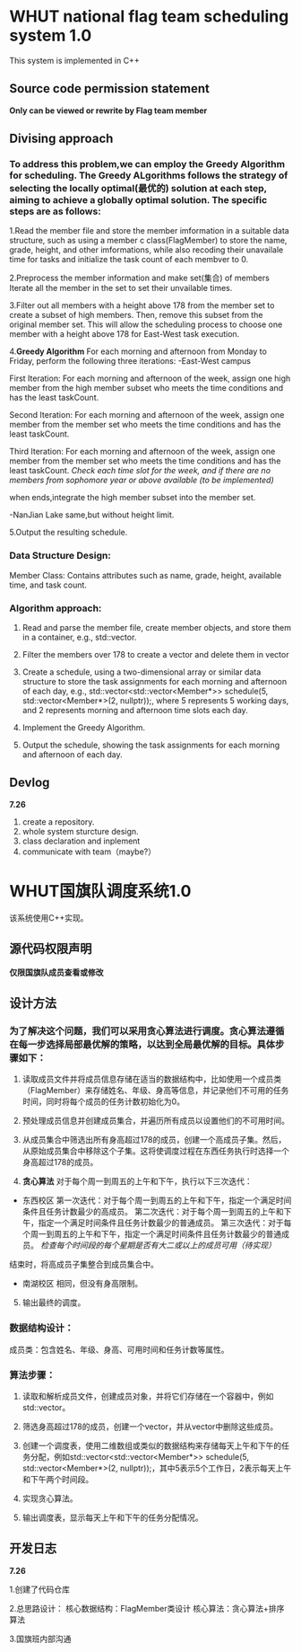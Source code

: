 #  WHUT national flag team scheduling system 1.0
This system is implemented in C++

##  Source code permission statement
**Only can be viewed or rewrite by Flag team member**

##  Divising approach
###  To address this problem,we can employ the Greedy Algorithm for scheduling. The Greedy ALgorithms follows the strategy of selecting the locally optimal(最优的) solution at each step, aiming to achieve a globally optimal solution. The specific steps are as follows:

1.Read the member file and store the member imformation in a suitable data structure, such as using a member c class(FlagMember) to store the name, grade, height, and other imformations, while also recoding their unavailale time for tasks and initialize the task count of each membver to 0.

2.Preprocess the member information and make set(集合) of members Iterate all the member in the set to set their unvailable times.

3.Filter out all members with a height above 178 from the member set to create a subset of high members. Then, remove this subset from the original member set. This will allow the scheduling process to choose one member with a height above 178 for East-West task execution.

4.**Greedy Algorithm**
For each morning and afternoon from Monday to Friday, perform the following three iterations:
-East-West campus

First Iteration: For each morning and afternoon of the week, assign one high member from the high member subset who meets the time conditions and has the least taskCount.

Second Iteration: For each morning and afternoon of the week, assign one member from the member set who meets the time conditions and has the least taskCount.

Third Iteration:  For each morning and afternoon of the week, assign one member from the member set who meets the time conditions and has the least taskCount.
*Check each time slot for the week, and if there are no members from sophomore year or above available (to be implemented)*

when ends,integrate the high member subset into the member set.

-NanJian Lake
same,but without height limit.

5.Output the resulting schedule.

###  Data Structure Design:
Member Class: Contains attributes such as name, grade, height, available time, and task count.

###  Algorithm approach:
1.  Read and parse the member file, create member objects, and store them in a container, e.g., std::vector<Member>.

2.  Filter the members over 178 to create a vector<high Members> and delete them in vector<Member> 

3.  Create a schedule, using a two-dimensional array or similar data structure to store the task assignments for each morning and afternoon of each day, e.g., std::vector<std::vector<Member*>> schedule(5, std::vector<Member*>(2, nullptr));, where 5 represents 5 working days, and 2 represents morning and afternoon time slots each day.
   
4.  Implement the Greedy Algorithm.

5.  Output the schedule, showing the task assignments for each morning and afternoon of each day.

##   Devlog
**7.26**
1. create a repository.
2. whole system sturcture design.
3. class declaration and inplement
4. communicate with team（maybe?）







#  WHUT国旗队调度系统1.0
该系统使用C++实现。

##  源代码权限声明
**仅限国旗队成员查看或修改**

##  设计方法
### 为了解决这个问题，我们可以采用贪心算法进行调度。贪心算法遵循在每一步选择局部最优解的策略，以达到全局最优解的目标。具体步骤如下：

1. 读取成员文件并将成员信息存储在适当的数据结构中，比如使用一个成员类（FlagMember）来存储姓名、年级、身高等信息，并记录他们不可用的任务时间，同时将每个成员的任务计数初始化为0。

2. 预处理成员信息并创建成员集合，并遍历所有成员以设置他们的不可用时间。

3. 从成员集合中筛选出所有身高超过178的成员，创建一个高成员子集。然后，从原始成员集合中移除这个子集。这将使调度过程在东西任务执行时选择一个身高超过178的成员。

4. **贪心算法**
对于每个周一到周五的上午和下午，执行以下三次迭代：
- 东西校区
第一次迭代：对于每个周一到周五的上午和下午，指定一个满足时间条件且任务计数最少的高成员。
第二次迭代：对于每个周一到周五的上午和下午，指定一个满足时间条件且任务计数最少的普通成员。
第三次迭代：对于每个周一到周五的上午和下午，指定一个满足时间条件且任务计数最少的普通成员。
*检查每个时间段的每个星期是否有大二或以上的成员可用（待实现）*

结束时，将高成员子集整合到成员集合中。

- 南湖校区
相同，但没有身高限制。

5. 输出最终的调度。

### 数据结构设计：
成员类：包含姓名、年级、身高、可用时间和任务计数等属性。

### 算法步骤：
1. 读取和解析成员文件，创建成员对象，并将它们存储在一个容器中，例如std::vector<Member>。

2. 筛选身高超过178的成员，创建一个vector<high Members>，并从vector<Member>中删除这些成员。

3. 创建一个调度表，使用二维数组或类似的数据结构来存储每天上午和下午的任务分配，例如std::vector<std::vector<Member*>> schedule(5, std::vector<Member*>(2, nullptr));，其中5表示5个工作日，2表示每天上午和下午两个时间段。

4. 实现贪心算法。

5. 输出调度表，显示每天上午和下午的任务分配情况。


##  开发日志
**7.26**

1.创建了代码仓库

2.总思路设计：
核心数据结构：FlagMember类设计 
核心算法：贪心算法+排序算法

3.国旗班内部沟通
